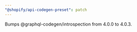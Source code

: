 ```yaml
---
"@shopify/api-codegen-preset": patch
---
```


Bumps @graphql-codegen/introspection from 4.0.0 to 4.0.3.
